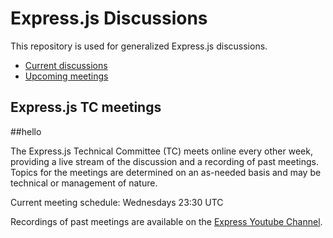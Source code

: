 # Express.js Discussions

This repository is used for generalized Express.js discussions.

* [Current discussions](https://github.com/expressjs/discussions/issues?q=is%3Aissue+is%3Aopen+label%3Adiscuss)
* [Upcoming meetings](https://github.com/expressjs/discussions/issues?utf8=%E2%9C%93&q=is%3Aissue%20is%3Aopen%20label%3Ameeting)

## Express.js TC meetings
##hello

The Express.js Technical Committee (TC) meets online every other week, providing
a live stream of the discussion and a recording of past meetings. Topics for the
meetings are determined on an as-needed basis and may be technical or management
of nature.

Current meeting schedule: Wednesdays 23:30 UTC

Recordings of past meetings are available on the [Express Youtube Channel](https://www.youtube.com/channel/UCYjxjAeH6TRik9Iwy5nXw7g/videos).
